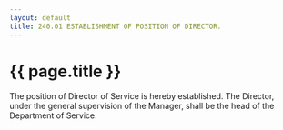 ```yaml
---
layout: default 
title: 240.01 ESTABLISHMENT OF POSITION OF DIRECTOR.
---
```


{{ page.title }}
================

The position of Director of Service is hereby established. The Director,
under the general supervision of the Manager, shall be the head of the
Department of Service.

